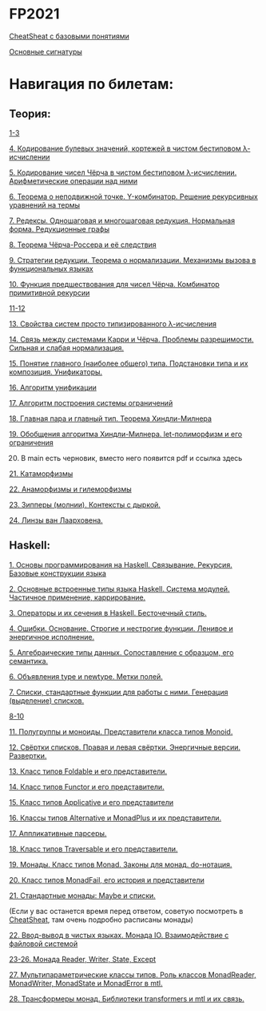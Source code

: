 # FP2021

[CheatSheat с базовыми понятиями](https://tough-shaker-f43.notion.site/e6f6a80f752e44fb88d6810f4148bd8b)

[Основные сигнатуры](https://github.com/polupanovaanna/FP2021/blob/main/Signatures.md)

# Навигация по билетам:

## Теория:

[1-3](https://docs.google.com/document/d/1Zp4xk9c6ZL2gZHR8SX3NtBAa0JRI-7-KE2FoNB9vT2U/edit?usp=sharing)

[4. Кодирование булевых значений, кортежей в чистом бестиповом λ-исчислении](https://github.com/polupanovaanna/FP2021/blob/Roma/Theory%204.md)

[5. Кодирование чисел Чёрча в чистом бестиповом λ-исчислении. Арифметические операции над ними](https://github.com/polupanovaanna/FP2021/blob/Roma/Theory%205.md)

[6. Теорема о неподвижной точке. Y-комбинатор. Решение рекурсивных уравнений на термы](https://github.com/polupanovaanna/FP2021/blob/Roma/Theory%206.md)

[7. Редексы. Одношаговая и многошаговая редукция. Нормальная форма. Редукционные графы](https://github.com/polupanovaanna/FP2021/blob/Roma/Theory%207.md)

[8. Теорема Чёрча-Россера и её cледствия](https://clck.ru/ZrdA6)

[9. Cтратегии редукции. Теорема о нормализации. Механизмы вызова в функциональных языках](https://github.com/polupanovaanna/FP2021/blob/f7045708776a9dc8fd720d826626df504380f6b6/9.%20C%D1%82%D1%80%D0%B0%D1%82%D0%B5%D0%B3%D0%B8%D0%B8%20%D1%80%D0%B5%D0%B4%D1%83%D0%BA%D1%86%D0%B8%D0%B8.%20%D0%A2%D0%B5%D0%BE%D1%80%D0%B5%D0%BC%D0%B0%20%D0%BE%20%D0%BD%D0%BE%D1%80%D0%BC%D0%B0%D0%BB%D0%B8%D0%B7%D0%B0%D1%86%D0%B8%D0%B8.%20%D0%9C%D0%B5%D1%85%D0%B0%D0%BD%D0%B8%D0%B7%D0%BC%D1%8B%20%D0%B2%D1%8B%D0%B7%D0%BE%D0%B2%D0%B0%20%D0%B2%20%D1%84%D1%83%D0%BD%D0%BA%D1%86%D0%B8%D0%BE%D0%BD%D0%B0%D0%BB%D1%8C%D0%BD%D1%8B%D1%85%20%D1%8F%D0%B7%D1%8B%D0%BA%D0%B0%D1%85.pdf)

[10. Функция предшествования для чисел Чёрча. Комбинатор примитивной рекурсии](https://github.com/polupanovaanna/FP2021/blob/c9cfa329dda94a568560f327b5b5d7a25338aec4/10.%20%D0%A4%D1%83%D0%BD%D0%BA%D1%86%D0%B8%D1%8F%20%D0%BF%D1%80%D0%B5%D0%B4%D1%88%D0%B5%D1%81%D1%82%D0%B2%D0%BE%D0%B2%D0%B0%D0%BD%D0%B8%D1%8F%20%D0%B4%D0%BB%D1%8F%20%D1%87%D0%B8%D1%81%D0%B5%D0%BB%20%D0%A7%D0%B5%CC%88%D1%80%D1%87%D0%B0.%20%D0%9A%D0%BE%D0%BC%D0%B1%D0%B8%D0%BD%D0%B0%D1%82%D0%BE%D1%80%20%D0%BF%D1%80%D0%B8%D0%BC%D0%B8%D1%82%D0%B8%D0%B2%D0%BD%D0%BE%D0%B8%CC%86%20%D1%80%D0%B5%D0%BA%D1%83%D1%80%D1%81%D0%B8%D0%B8.pdf)

[11-12](https://github.com/polupanovaanna/FP2021/blob/main/11-12.%20%D0%9F%D1%80%D0%BE%D1%81%D1%82%D0%BE%20%D1%82%D0%B8%D0%BF%D0%B8%D0%B7%D0%B8%D1%80%D0%BE%D0%B2%D0%B0%D0%BD%D0%BD%D0%BE%D0%B5%20%CE%BB-%D0%B8%D1%81%D1%87%D0%B8%D1%81%D0%BB%D0%B5%D0%BD%D0%B8%D0%B5%20%D0%B2%20%D1%81%D1%82%D0%B8%D0%BB%D0%B5%20%D0%9A%D0%B0%D1%80%D1%80%D0%B8(%D0%A7%D0%B5%D1%80%D1%87%D0%B0).%20%D0%9F%D1%80%D0%B5%D0%B4%D1%82%D0%B5%D1%80%D0%BC%D1%8B.%20%D0%A3%D1%82%D0%B2%D0%B5%D1%80%D0%B6%D0%B4%D0%B5%D0%BD%D0%B8%D1%8F%20%D0%BE%20%D1%82%D0%B8%D0%BF%D0%B8%D0%B7%D0%B0%D1%86%D0%B8%D0%B8.%20%D0%9A%D0%BE%D0%BD%D1%82%D0%B5%D0%BA%D1%81%D1%82%D1%8B.%20%D0%9F%D1%80%D0%B0%D0%B2%D0%B8%D0%BB%D0%B0%20%D1%82%D0%B8%D0%BF%D0%B8%D0%B7%D0%B0%D1%86%D0%B8%D0%B8..pdf)

[13. Свойства систем просто типизированного λ-исчисления](https://github.com/polupanovaanna/FP2021/blob/main/13.%20%D0%A1%D0%B2%D0%BE%D0%B9%D1%81%D1%82%D0%B2%D0%B0%20%D1%81%D0%B8%D1%81%D1%82%D0%B5%D0%BC%20%D0%BF%D1%80%D0%BE%D1%81%D1%82%D0%BE%20%D1%82%D0%B8%D0%BF%D0%B8%D0%B7%D0%B8%D1%80%D0%BE%D0%B2%D0%B0%D0%BD%D0%BD%D0%BE%D0%B3%D0%BE%20%CE%BB-%D0%B8%D1%81%D1%87%D0%B8%D1%81%D0%BB%D0%B5%D0%BD%D0%B8%D1%8F..pdf)

[14. Связь между системами Карри и Чёрча. Проблемы разрешимости. Сильная и слабая нормализация.](https://github.com/polupanovaanna/FP2021/blob/Kirill/Theory%2014.md)

[15. Понятие главного (наиболее общего) типа. Подстановки типа и их композиция. Унификаторы.](https://github.com/polupanovaanna/FP2021/blob/Denis/Theory%2015.md)

[16. Алгоритм унификации](https://github.com/polupanovaanna/FP2021/blob/Denis/Theory%2016.md)

[17. Алгоритм построения системы ограничений](https://github.com/polupanovaanna/FP2021/blob/Denis/Theory%2017.md)

[18. Главная пара и главный тип. Теорема Хиндли-Милнера](https://github.com/polupanovaanna/FP2021/blob/Denis/Theory%2018.md)

[19. Обобщения алгоритма Хиндли-Милнера. let-полиморфизм и его ограничения](https://github.com/polupanovaanna/FP2021/blob/Denis/Theory%2019.md)

20. В main есть черновик, вместо него появится pdf и ссылка здесь

[21. Катаморфизмы](https://github.com/polupanovaanna/FP2021/blob/main/21.pdf)

[22. Анаморфизмы и гилеморфизмы](https://github.com/polupanovaanna/FP2021/blob/main/22.pdf)

[23. Зипперы (молнии). Контексты с дыркой.](https://github.com/polupanovaanna/FP2021/blob/main/23.%20%D0%97%D0%B8%D0%BF%D0%BF%D0%B5%D1%80%D1%8B%20(%D0%BC%D0%BE%D0%BB%D0%BD%D0%B8%D0%B8).md)

[24. Линзы ван Лаарховена.](https://github.com/polupanovaanna/FP2021/blob/main/24.%20%D0%9B%D0%B8%D0%BD%D0%B7%D1%8B%20%D0%B2%D0%B0%D0%BD%20%D0%9B%D0%B0%D0%B0%D1%80%D1%85%D0%BE%D0%B2%D0%B5%D0%BD%D0%B0.md)

## Haskell:

[1. Основы программирования на Haskell. Связывание. Рекурсия. Базовые конструкции языка](https://github.com/polupanovaanna/FP2021/blob/Slava-S/1_practice.md)

[2. Основные встроенные типы языка Haskell. Система модулей. Частичное применение, каррирование.](https://github.com/polupanovaanna/FP2021/blob/Slava-S/2_practice.md)

[3. Операторы и их сечения в Haskell. Бесточечный стиль.](https://github.com/polupanovaanna/FP2021/blob/Gosha/3.operators_sections_pointfree.md)

[4. Ошибки. Основание. Строгие и нестрогие функции. Ленивое и энергичное исполнение.](https://github.com/polupanovaanna/FP2021/blob/Slava-S/4_practice.md)

[5. Алгебраические типы данных. Сопоставление с образцом, его семантика.](https://github.com/polupanovaanna/FP2021/blob/main/5.%20%D0%90%D0%BB%D0%B3%D0%B5%D0%B1%D1%80%D0%B0%D0%B8%D1%87%D0%B5%D1%81%D0%BA%D0%B8%D0%B5%20%D1%82%D0%B8%D0%BF%D1%8B%20%D0%B4%D0%B0%D0%BD%D0%BD%D1%8B%D1%85.%20%D0%A1%D0%BE%D0%BF%D0%BE%D1%81%D1%82%D0%B0%D0%B2%D0%BB%D0%B5%D0%BD%D0%B8%D0%B5%20%D1%81%20%D0%BE%D0%B1%D1%80%D0%B0%D0%B7%D1%86%D0%BE%D0%BC%2C%20%D0%B5%D0%B3%D0%BE%20%D1%81%D0%B5%D0%BC%D0%B0%D0%BD%D1%82%D0%B8%D0%BA%D0%B0..md)

[6. Объявления type и newtype. Метки полей.](https://github.com/polupanovaanna/FP2021/blob/main/6.%20%D0%9E%D0%B1%D1%8A%D1%8F%D0%B2%D0%BB%D0%B5%D0%BD%D0%B8%D1%8F%20type%20%D0%B8%20newtype.%20%D0%9C%D0%B5%D1%82%D0%BA%D0%B8%20%D0%BF%D0%BE%D0%BB%D0%B5%D0%B8%CC%86.md)

[7. Списки, стандартные функции для работы с ними. Генерация (выделение) списков.](https://github.com/polupanovaanna/FP2021/blob/main/7.%20%D0%A1%D0%BF%D0%B8%D1%81%D0%BA%D0%B8%2C%20%D1%81%D1%82%D0%B0%D0%BD%D0%B4%D0%B0%D1%80%D1%82%D0%BD%D1%8B%D0%B5%20%D1%84%D1%83%D0%BD%D0%BA%D1%86%D0%B8%D0%B8%20%D0%B4%D0%BB%D1%8F%20%D1%80%D0%B0%D0%B1%D0%BE%D1%82%D1%8B%20%D1%81%20%D0%BD%D0%B8%D0%BC%D0%B8.%20%D0%93%D0%B5%D0%BD%D0%B5%D1%80%D0%B0%D1%86%D0%B8%D1%8F%20(%D0%B2%D1%8B%D0%B4%D0%B5%D0%BB%D0%B5%D0%BD%D0%B8%D0%B5)%20%D1%81%D0%BF%D0%B8%D1%81%D0%BA%D0%BE%D0%B2..md)

[8-10](https://docs.google.com/document/d/1_PB5m8JksTPyP41U8YxvRikdFmWYJE0EBqMDjoz33lE/edit)

[11. Полугруппы и моноиды. Представители класса типов Monoid.](https://github.com/polupanovaanna/FP2021/blob/Gosha/11.semigroups_monoids.md)

[12. Свёртки списков. Правая и левая свёртки. Энергичные версии. Развертки.](https://github.com/polupanovaanna/FP2021/blob/Slava-S/12_practice.md)

[13. Класс типов Foldable и его представители.](https://github.com/polupanovaanna/FP2021/blob/main/13%20%D0%9A%D0%BB%D0%B0%D1%81%D1%81%20%D1%82%D0%B8%D0%BF%D0%BE%D0%B2%20Foldable%20%D0%B8%20%D0%B5%D0%B3%D0%BE%20%D0%BF%D1%80%D0%B5%D0%B4%D1%81%D1%82%D0%B0%D0%B2%D0%B8%D1%82%D0%B5%D0%BB%D0%B8%202aa758c8ca3a4815adf697a9b06e4e9c.md)

[14. Класс типов Functor и его представители.](https://github.com/polupanovaanna/FP2021/blob/main/14%20%D0%9A%D0%BB%D0%B0%D1%81%D1%81%20%D1%82%D0%B8%D0%BF%D0%BE%D0%B2%20Functor%20%D0%B8%20%D0%B5%D0%B3%D0%BE%20%D0%BF%D1%80%D0%B5%D0%B4%D1%81%D1%82%D0%B0%D0%B2%D0%B8%D1%82%D0%B5%D0%BB%D0%B8.md)

[15. Класс типов Applicative и его представители](https://github.com/polupanovaanna/FP2021/blob/main/15%20%D0%9A%D0%BB%D0%B0%D1%81%D1%81%20%D1%82%D0%B8%D0%BF%D0%BE%D0%B2%20Applicative%20%D0%B8%20%D0%B5%D0%B3%D0%BE%20%D0%BF%D1%80%D0%B5%D0%B4%D1%81%D1%82%D0%B0%D0%B2%D0%B8%D1%82%D0%B5%D0%BB%D0%B8.md)

[16. Классы типов Alternative и MonadPlus и их представители.](https://github.com/polupanovaanna/FP2021/blob/Gosha/16.Alternative_MonadPlus.md)

[17. Аппликативные парсеры.](https://github.com/polupanovaanna/FP2021/blob/Kirill/Haskell%2017.md)

[18. Класс типов Traversable и его представители.](https://github.com/polupanovaanna/FP2021/blob/main/18-Traversible.md)

[19. Монады. Класс типов Monad. Законы для монад. do-нотация.](https://github.com/polupanovaanna/FP2021/blob/Vyacheslav_Shabes/haskell19task.pdf)

[20. Класс типов MonadFail, его история и представители](https://github.com/polupanovaanna/FP2021/blob/Vyacheslav_Shabes/haskell20task.pdf)

[21. Стандартные монады: Maybe и списки.](https://github.com/polupanovaanna/FP2021/blob/Vyacheslav_Shabes/haskell21task.pdf) 

(Если у вас останется время перед ответом, советую посмотреть в [СheatSheat](https://tough-shaker-f43.notion.site/e6f6a80f752e44fb88d6810f4148bd8b), там очень подробно расписаны монады)

[22. Ввод-вывод в чистых языках. Монада IO. Взаимодействие с файловой системой](https://github.com/polupanovaanna/FP2021/blob/main/Haskell%2022.md)

[23-26. Монада Reader, Writer, State, Except](https://github.com/polupanovaanna/FP2021/blob/main/23_26.pdf)

[27. Мультипараметрические классы типов. Роль классов MonadReader, MonadWriter, MonadState и MonadError в mtl.](https://github.com/polupanovaanna/FP2021/blob/Vyacheslav_Shabes/27.%20%D0%9C%D1%83%D0%BB%D1%8C%D1%82%D0%B8%D0%BF%D0%B0%D1%80%D0%B0%D0%BC%D0%B5%D1%82%D1%80%D0%B8%D1%87%D0%B5%D1%81%D0%BA%D0%B8%D0%B5%20%D0%BA%D0%BB%D0%B0%D1%81%D1%81%D1%8B%20%D1%82%D0%B8%D0%BF%D0%BE%D0%B2.md)

[28. Трансформеры монад. Библиотеки transformers и mtl и их связь.](https://github.com/polupanovaanna/FP2021/blob/main/28.%20Transformers.md)




